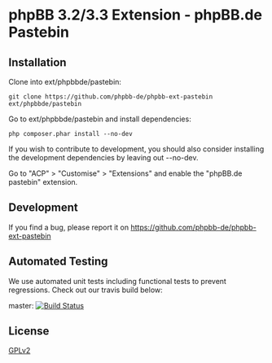 # phpBB 3.2/3.3 Extension - phpBB.de Pastebin

## Installation

Clone into ext/phpbbde/pastebin:

    git clone https://github.com/phpbb-de/phpbb-ext-pastebin ext/phpbbde/pastebin

Go to ext/phpbbde/pastebin and install dependencies:

	php composer.phar install --no-dev

If you wish to contribute to development, you should also consider installing the development dependencies by leaving out --no-dev.
	
Go to "ACP" > "Customise" > "Extensions" and enable the "phpBB.de pastebin" extension.

## Development

If you find a bug, please report it on https://github.com/phpbb-de/phpbb-ext-pastebin

## Automated Testing

We use automated unit tests including functional tests to prevent regressions. Check out our travis build below:

master: [![Build Status](https://travis-ci.org/phpbb-de/phpbb-ext-pastebin.png?branch=master)](http://travis-ci.org/phpbb-de/phpbb-ext-pastebin)

## License

[GPLv2](license.txt)
